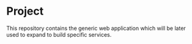 # Project
This repository contains the generic web application which will be later used to expand to build specific services.
